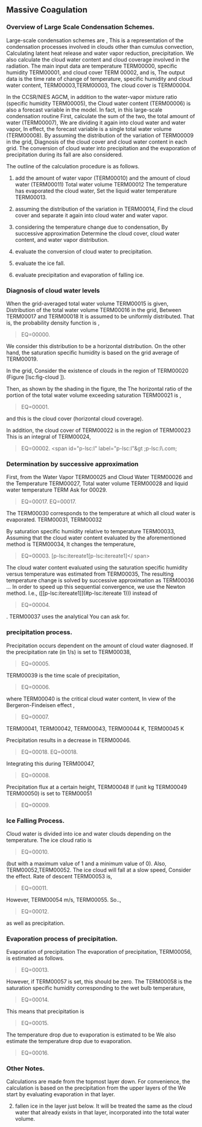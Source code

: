 ## Massive Coagulation

### Overview of Large Scale Condensation Schemes.

Large-scale condensation schemes are ,
This is a representation of the condensation processes involved in clouds other than cumulus convection,
Calculating latent heat release and water vapor reduction, precipitation.
We also calculate the cloud water content and cloud coverage involved in the radiation.
The main input data are temperature TERM00000, specific humidity TERM00001, and cloud cover TERM 00002, and is,
The output data is the time rate of change of temperature, specific humidity and cloud water content,
TERM00003,TERM00003,
The cloud cover is TERM00004.

In the CCSR/NIES AGCM, in addition to the water-vapor mixture ratio (specific humidity TERM00005), the
Cloud water content (TERM00006) is also a forecast variable in the model.
In fact, in this large-scale condensation routine
First, calculate the sum of the two, the total amount of water (TERM00007),
We are dividing it again into cloud water and water vapor,
In effect, the forecast variable is a single total water volume (TERM00008).
By assuming the distribution of the variation of TERM00009 in the grid,
Diagnosis of the cloud cover and cloud water content in each grid.
The conversion of cloud water into precipitation and the evaporation of precipitation during its fall are also considered.

The outline of the calculation procedure is as follows.

1. add the amount of water vapor (TERM00010) and the amount of cloud water (TERM00011)
 Total water volume TERM00012
 The temperature has evaporated the cloud water,
     Set the liquid water temperature TERM00013.

2. assuming the distribution of the variation in TERM00014,
 Find the cloud cover and separate it again into cloud water and water vapor.

3. considering the temperature change due to condensation,
 By successive approximation
 Determine the cloud cover, cloud water content, and water vapor distribution.

4. evaluate the conversion of cloud water to precipitation.

5. evaluate the ice fall.

6. evaluate precipitation and evaporation of falling ice.

### Diagnosis of cloud water levels

When the grid-averaged total water volume TERM00015 is given,
Distribution of the total water volume TERM00016 in the grid,
Between TERM00017 and TERM00018
It is assumed to be uniformly distributed. That is, the probability density function is ,

> EQ=00000.

We consider this distribution to be a horizontal distribution.
On the other hand, the saturation specific humidity is based on the grid average of TERM00019.

In the grid,
Consider the existence of clouds in the region of TERM00020 (Figure [lsc:fig-cloud [\]](#lsc:fig-cloud)).

Then, as shown by the shading in the figure, the
The horizontal ratio of the portion of the total water volume exceeding saturation TERM00021 is ,

> EQ=00001.

and this is the cloud cover (horizontal cloud coverage).

In addition, the cloud cover of TERM00022 is in the region of TERM00023
This is an integral of TERM00024,

> EQ=00002.
> <span id="p-lsc:l" label="p-lsc:l"&gt ;p-lsc:l\\.com;</span>

### Determination by successive approximation

First, from the Water Vapor TERM00025 and Cloud Water TERM00026 and the Temperature TERM00027,
Total water volume TERM00028 and liquid water temperature TERM Ask for 00029.

> EQ=00017.
> EQ=00017.

The TERM00030 corresponds to the temperature at which all cloud water is evaporated.
TERM00031, TERM00032

By saturation specific humidity relative to temperature TERM00033,
Assuming that the cloud water content evaluated by the aforementioned method is TERM00034,
It changes the temperature,

> EQ=00003.
> <span id="p-lsc:itereate1" label="p- lsc:itereate1">[p-lsc:itereate1\[p-lsc:itereate1]</ span>

The cloud water content evaluated using the saturation specific humidity versus temperature was estimated from TERM00035,
The resulting temperature change is solved by successive approximation as TERM00036 ...
In order to speed up this sequential convergence, we use the Newton method.
I.e., ([\[p-lsc:itereate1\]](#p-lsc:itereate 1))) instead of

> EQ=00004.

.
TERM00037 uses the analytical You can ask for.

### precipitation process.

Precipitation occurs dependent on the amount of cloud water diagnosed.
If the precipitation rate (in 1/s) is set to TERM00038,

> EQ=00005.

TERM00039 is the time scale of precipitation,

> EQ=00006.

where TERM00040 is the critical cloud water content,
In view of the Bergeron-Findeisen effect ,

> EQ=00007.

TERM00041, TERM00042, TERM00043,
TERM00044 K, TERM00045 K

Precipitation results in a decrease in TERM00046.

> EQ=00018.
> EQ=00018.

Integrating this during TERM00047,

> EQ=00008.

Precipitation flux at a certain height, TERM00048
If (unit kg TERM00049 TERM00050) is set to TERM00051

> EQ=00009.

### Ice Falling Process.

Cloud water is divided into ice and water clouds depending on the temperature.
The ice cloud ratio is

> EQ=00010.

(but with a maximum value of 1 and a minimum value of 0). Also,
TERM00052,TERM00052.
The ice cloud will fall at a slow speed,
Consider the effect. Rate of descent TERM00053 is,

> EQ=00011.

However, TERM00054 m/s, TERM00055.
So..,

> EQ=00012.

as well as precipitation.

### Evaporation process of precipitation.

Evaporation of precipitation The evaporation of precipitation, TERM00056, is estimated as follows.

> EQ=00013.

However, if TERM00057 is set, this should be zero.
The TERM00058 is the saturation specific humidity corresponding to the wet bulb temperature,

> EQ=00014.

This means that precipitation is

> EQ=00015.

The temperature drop due to evaporation is estimated to be We also estimate the temperature drop due to evaporation.

> EQ=00016.

### Other Notes.

Calculations are made from the topmost layer down.
 For convenience, the calculation is based on the precipitation from the upper layers of the
 We start by evaluating evaporation in that layer.

2. fallen ice in the layer just below.
 It will be treated the same as the cloud water that already exists in that layer,
 incorporated into the total water volume.
